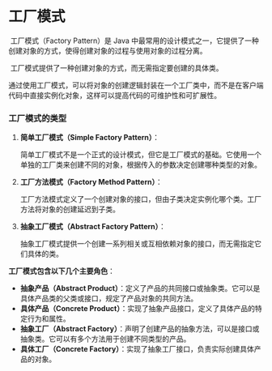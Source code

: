 # 工厂模式

​	工厂模式（Factory Pattern）是 Java 中最常用的设计模式之一，它提供了一种创建对象的方式，使得创建对象的过程与使用对象的过程分离。

​	工厂模式提供了一种创建对象的方式，而无需指定要创建的具体类。

​	通过使用工厂模式，可以将对象的创建逻辑封装在一个工厂类中，而不是在客户端代码中直接实例化对象，这样可以提高代码的可维护性和可扩展性。

### 工厂模式的类型

1. **简单工厂模式（Simple Factory Pattern）**：

   简单工厂模式不是一个正式的设计模式，但它是工厂模式的基础。它使用一个单独的工厂类来创建不同的对象，根据传入的参数决定创建哪种类型的对象。

2. **工厂方法模式（Factory Method Pattern）**：

   工厂方法模式定义了一个创建对象的接口，但由子类决定实例化哪个类。工厂方法将对象的创建延迟到子类。

3. **抽象工厂模式（Abstract Factory Pattern）**：

   抽象工厂模式提供一个创建一系列相关或互相依赖对象的接口，而无需指定它们具体的类。



**工厂模式包含以下几个主要角色**：

- **抽象产品（Abstract Product）**：定义了产品的共同接口或抽象类。它可以是具体产品类的父类或接口，规定了产品对象的共同方法。
- **具体产品（Concrete Product）**：实现了抽象产品接口，定义了具体产品的特定行为和属性。
- **抽象工厂（Abstract Factory）**：声明了创建产品的抽象方法，可以是接口或抽象类。它可以有多个方法用于创建不同类型的产品。
- **具体工厂（Concrete Factory）**：实现了抽象工厂接口，负责实际创建具体产品的对象。